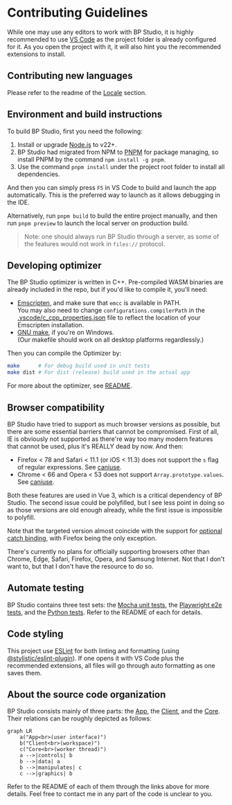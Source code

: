 
# Contributing Guidelines

While one may use any editors to work with BP Studio,
it is highly recommended to use [VS Code](https://code.visualstudio.com/)
as the project folder is already configured for it.
As you open the project with it,
it will also hint you the recommended extensions to install.

## Contributing new languages

Please refer to the readme of the [Locale](src/locale/README.md) section.

## Environment and build instructions

To build BP Studio, first you need the following:

1. Install or upgrade [Node.js](https://nodejs.org/) to v22+.
1. BP Studio had migrated from NPM to [PNPM](https://pnpm.io/) for package managing,
   so install PNPM by the command `npm install -g pnpm`.
1. Use the command `pnpm install` under the project root folder to install all dependencies.

And then you can simply press `F5` in VS Code to build and launch the app automatically.
This is the preferred way to launch as it allows debugging in the IDE.

Alternatively, run `pnpm build` to build the entire project manually,
and then run `pnpm preview` to launch the local server on production build.

> Note: one should always run BP Studio through a server,
> as some of the features would not work in `files://` protocol.

## Developing optimizer

The BP Studio optimizer is written in C++. Pre-compiled WASM binaries are already included in the repo, but if you'd like to compile it, you'll need:

- [Emscripten](https://emscripten.org/), and make sure that `emcc` is available in PATH.\
	You may also need to change `configurations.compilerPath` in the
	[.vscode/c_cpp_properties.json](./.vscode/c_cpp_properties.json)
	file to reflect the location of your Emscripten installation.
- [GNU make](https://community.chocolatey.org/packages/make), if you're on Windows.\
	(Our makefile should work on all desktop platforms regardlessly.)

Then you can compile the Optimizer by:

```bash
make      # For debug build used in unit tests
make dist # For dist (release) build used in the actual app
```

For more about the optimizer, see [README](src/client/plugins/optimizer/src/README.md).

## Browser compatibility

BP Studio have tried to support as much browser versions as possible,
but there are some essential barriers that cannot be compromised.
First of all, IE is obviously not supported as there're way too many modern
features that cannot be used, plus it's REALLY dead by now. And then:

- Firefox < 78 and Safari < 11.1 (or iOS < 11.3) does not support the `s` flag of regular expressions.
See [caniuse](https://caniuse.com/mdn-javascript_builtins_regexp_dotall).
- Chrome < 66 and Opera < 53 does not support `Array.prototype.values`.
See [caniuse](https://caniuse.com/mdn-api_headers_values).

Both these features are used in Vue 3, which is a critical dependency of BP Studio.
The second issue could be polyfilled,
but I see less point in doing so as those versions are old enough already,
while the first issue is impossible to polyfill.

Note that the targeted version almost coincide with the support for
[optional catch binding](https://caniuse.com/mdn-javascript_statements_try_catch_optional_catch_binding),
with Firefox being the only exception.

There's currently no plans for officially supporting browsers other than
Chrome, Edge, Safari, Firefox, Opera, and Samsung Internet.
Not that I don't want to, but that I don't have the resource to do so.

## Automate testing

BP Studio contains three test sets: the [Mocha unit tests](test/README.md),
the [Playwright e2e tests](e2e/README.md),
and the [Python tests](src/client/plugins/optimizer/python/tests/README.md).
Refer to the README of each for details.

## Code styling

This project use [ESLint](https://eslint.org/) for both linting and formatting
(using [@stylistic/eslint-plugin](https://eslint.style/)).
If one opens it with VS Code plus the recommended extensions,
all files will go through auto formatting as one saves them.

## About the source code organization

BP Studio consists mainly of three parts:
the [App](src/app/README.md),
the [Client](src/client/README.md),
and the [Core](src/core/README.md).
Their relations can be roughly depicted as follows:

```mermaid
graph LR
	a("App<br>(user interface)")
	b("Client<br>(workspace)")
	c("Core<br>(worker thread)")
	a -->|controls| b
	b -->|data| a
	b -->|manipulates| c
	c -->|graphics| b
```

Refer to the README of each of them through the links above for more details.
Feel free to contact me in any part of the code is unclear to you.
